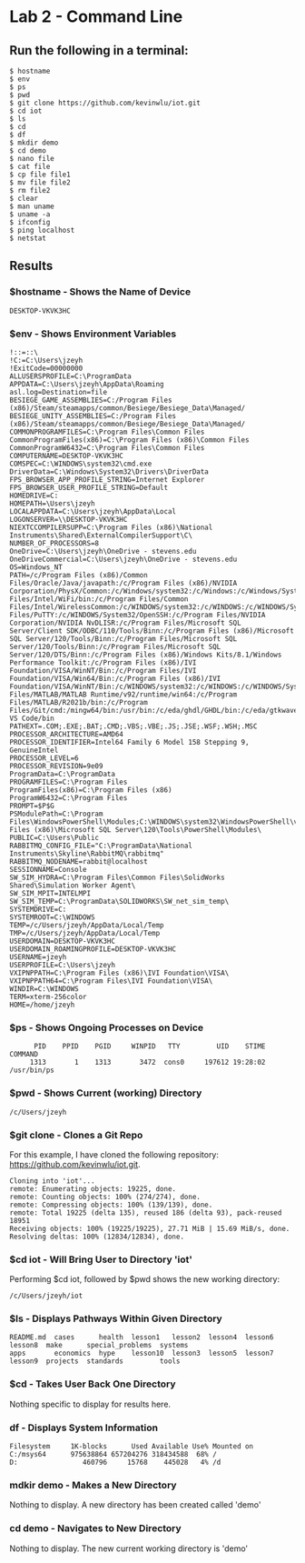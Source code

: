# Lab 2 - Command Line

## Run the following in a terminal:
```
$ hostname
$ env
$ ps
$ pwd
$ git clone https://github.com/kevinwlu/iot.git
$ cd iot
$ ls
$ cd
$ df
$ mkdir demo
$ cd demo
$ nano file
$ cat file
$ cp file file1
$ mv file file2
$ rm file2
$ clear
$ man uname
$ uname -a
$ ifconfig
$ ping localhost
$ netstat
```
## Results 
### $hostname - Shows the Name of Device
```
DESKTOP-VKVK3HC
```
### $env - Shows Environment Variables
```
!::=::\
!C:=C:\Users\jzeyh
!ExitCode=00000000
ALLUSERSPROFILE=C:\ProgramData
APPDATA=C:\Users\jzeyh\AppData\Roaming
asl.log=Destination=file
BESIEGE_GAME_ASSEMBLIES=C:/Program Files (x86)/Steam/steamapps/common/Besiege/Besiege_Data\Managed/
BESIEGE_UNITY_ASSEMBLIES=C:/Program Files (x86)/Steam/steamapps/common/Besiege/Besiege_Data\Managed/
COMMONPROGRAMFILES=C:\Program Files\Common Files
CommonProgramFiles(x86)=C:\Program Files (x86)\Common Files
CommonProgramW6432=C:\Program Files\Common Files
COMPUTERNAME=DESKTOP-VKVK3HC
COMSPEC=C:\WINDOWS\system32\cmd.exe
DriverData=C:\Windows\System32\Drivers\DriverData
FPS_BROWSER_APP_PROFILE_STRING=Internet Explorer
FPS_BROWSER_USER_PROFILE_STRING=Default
HOMEDRIVE=C:
HOMEPATH=\Users\jzeyh
LOCALAPPDATA=C:\Users\jzeyh\AppData\Local
LOGONSERVER=\\DESKTOP-VKVK3HC
NIEXTCCOMPILERSUPP=C:\Program Files (x86)\National Instruments\Shared\ExternalCompilerSupport\C\
NUMBER_OF_PROCESSORS=8
OneDrive=C:\Users\jzeyh\OneDrive - stevens.edu
OneDriveCommercial=C:\Users\jzeyh\OneDrive - stevens.edu
OS=Windows_NT
PATH=/c/Program Files (x86)/Common Files/Oracle/Java/javapath:/c/Program Files (x86)/NVIDIA Corporation/PhysX/Common:/c/Windows/system32:/c/Windows:/c/Windows/System32/Wbem:/c/Windows/System32/WindowsPowerShell/v1.0:/c/Program Files/Intel/WiFi/bin:/c/Program Files/Common Files/Intel/WirelessCommon:/c/WINDOWS/system32:/c/WINDOWS:/c/WINDOWS/System32/Wbem:/c/WINDOWS/System32/WindowsPowerShell/v1.0:/c/Program Files/PuTTY:/c/WINDOWS/System32/OpenSSH:/c/Program Files/NVIDIA Corporation/NVIDIA NvDLISR:/c/Program Files/Microsoft SQL Server/Client SDK/ODBC/110/Tools/Binn:/c/Program Files (x86)/Microsoft SQL Server/120/Tools/Binn:/c/Program Files/Microsoft SQL Server/120/Tools/Binn:/c/Program Files/Microsoft SQL Server/120/DTS/Binn:/c/Program Files (x86)/Windows Kits/8.1/Windows Performance Toolkit:/c/Program Files (x86)/IVI Foundation/VISA/WinNT/Bin:/c/Program Files/IVI Foundation/VISA/Win64/Bin:/c/Program Files (x86)/IVI Foundation/VISA/WinNT/Bin:/c/WINDOWS/system32:/c/WINDOWS:/c/WINDOWS/System32/Wbem:/c/WINDOWS/System32/WindowsPowerShell/v1.0:/c/WINDOWS/System32/OpenSSH:/c/Program Files/MATLAB/MATLAB Runtime/v92/runtime/win64:/c/Program Files/MATLAB/R2021b/bin:/c/Program Files/Git/cmd:/mingw64/bin:/usr/bin:/c/eda/ghdl/GHDL/bin:/c/eda/gtkwave/bin:/c/Users/jzeyh/AppData/Local/Microsoft/WindowsApps:/mingw64/bin:/usr/bin:/c/Users/jzeyh/AppData/Local/Programs/Microsoft VS Code/bin
PATHEXT=.COM;.EXE;.BAT;.CMD;.VBS;.VBE;.JS;.JSE;.WSF;.WSH;.MSC
PROCESSOR_ARCHITECTURE=AMD64
PROCESSOR_IDENTIFIER=Intel64 Family 6 Model 158 Stepping 9, GenuineIntel
PROCESSOR_LEVEL=6
PROCESSOR_REVISION=9e09
ProgramData=C:\ProgramData
PROGRAMFILES=C:\Program Files
ProgramFiles(x86)=C:\Program Files (x86)
ProgramW6432=C:\Program Files
PROMPT=$P$G
PSModulePath=C:\Program Files\WindowsPowerShell\Modules;C:\WINDOWS\system32\WindowsPowerShell\v1.0\Modules;C:\Program Files (x86)\Microsoft SQL Server\120\Tools\PowerShell\Modules\
PUBLIC=C:\Users\Public
RABBITMQ_CONFIG_FILE="C:\ProgramData\National Instruments\Skyline\RabbitMQ\rabbitmq"
RABBITMQ_NODENAME=rabbit@localhost
SESSIONNAME=Console
SW_SIM_HYDRA=C:\Program Files\Common Files\SolidWorks Shared\Simulation Worker Agent\
SW_SIM_MPIT=INTELMPI
SW_SIM_TEMP=C:\ProgramData\SOLIDWORKS\SW_net_sim_temp\
SYSTEMDRIVE=C:
SYSTEMROOT=C:\WINDOWS
TEMP=/c/Users/jzeyh/AppData/Local/Temp
TMP=/c/Users/jzeyh/AppData/Local/Temp
USERDOMAIN=DESKTOP-VKVK3HC
USERDOMAIN_ROAMINGPROFILE=DESKTOP-VKVK3HC
USERNAME=jzeyh
USERPROFILE=C:\Users\jzeyh
VXIPNPPATH=C:\Program Files (x86)\IVI Foundation\VISA\
VXIPNPPATH64=C:\Program Files\IVI Foundation\VISA\
WINDIR=C:\WINDOWS
TERM=xterm-256color
HOME=/home/jzeyh
```
### $ps - Shows Ongoing Processes on Device
```
      PID    PPID    PGID     WINPID   TTY         UID    STIME COMMAND
     1313       1    1313       3472  cons0     197612 19:28:02 /usr/bin/ps
```
### $pwd - Shows Current (working) Directory
```
/c/Users/jzeyh
```
### $git clone - Clones a Git Repo
For this example, I have cloned the following repository: https://github.com/kevinwlu/iot.git.
```
Cloning into 'iot'...
remote: Enumerating objects: 19225, done.
remote: Counting objects: 100% (274/274), done.
remote: Compressing objects: 100% (139/139), done.
remote: Total 19225 (delta 135), reused 186 (delta 93), pack-reused 18951
Receiving objects: 100% (19225/19225), 27.71 MiB | 15.69 MiB/s, done.
Resolving deltas: 100% (12834/12834), done.
```
### $cd iot - Will Bring User to Directory 'iot'
Performing $cd iot, followed by $pwd shows the new working directory:
```
/c/Users/jzeyh/iot
```
### $ls - Displays Pathways Within Given Directory
```
README.md  cases      health  lesson1   lesson2  lesson4  lesson6  lesson8  make      special_problems  systems
apps       economics  hype    lesson10  lesson3  lesson5  lesson7  lesson9  projects  standards         tools
```
### $cd - Takes User Back One Directory
Nothing specific to display for results here. 

### df - Displays System Information
```
Filesystem     1K-blocks      Used Available Use% Mounted on
C:/msys64      975638864 657204276 318434588  68% /
D:                460796     15768    445028   4% /d
```
### mdkir demo - Makes a New Directory
Nothing to display. A new directory has been created called 'demo'

### cd demo - Navigates to New Directory
Nothing to display. The new current working directory is 'demo'

